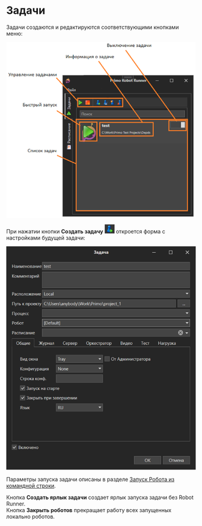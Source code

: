 # Задачи

Задачи создаются и редактируются соответствующими кнопками меню:

![](<../../../.gitbook/assets/Задачи. Кнопки меню.png>)

При нажатии кнопки **Создать задачу** ![](<../../../.gitbook/assets/Раннер. Создать задачу.png>) откроется форма с настройками будущей задачи:

![](<../../../.gitbook/assets/Создание задачи.png>)

Параметры запуска задачи описаны в разделе [Запуск Робота из командной строки](https://docs.primo-rpa.ru/primo-rpa/primo-robot/launch-command).

Кнопка **Создать ярлык задачи** создает ярлык запуска задачи без Robot Runner.\
Кнопка **Закрыть роботов** прекращает работу всех запущенных локально роботов.
